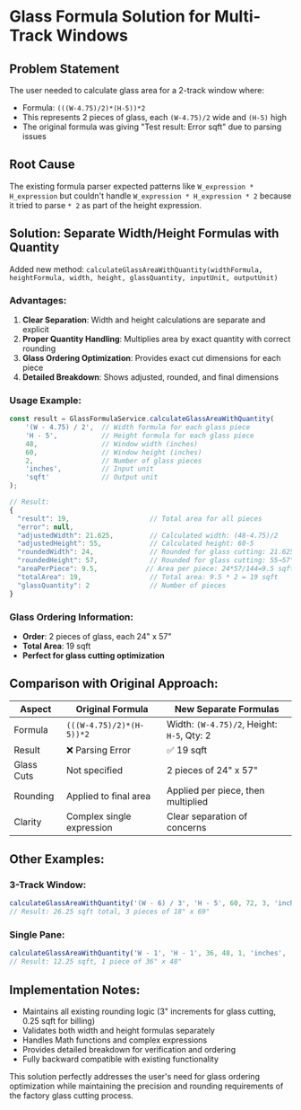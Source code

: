 # Glass Formula Solution for Multi-Track Windows

## Problem Statement
The user needed to calculate glass area for a 2-track window where:
- Formula: `(((W-4.75)/2)*(H-5))*2` 
- This represents 2 pieces of glass, each `(W-4.75)/2` wide and `(H-5)` high
- The original formula was giving "Test result: Error sqft" due to parsing issues

## Root Cause
The existing formula parser expected patterns like `W_expression * H_expression` but couldn't handle `W_expression * H_expression * 2` because it tried to parse `* 2` as part of the height expression.

## Solution: Separate Width/Height Formulas with Quantity

Added new method: `calculateGlassAreaWithQuantity(widthFormula, heightFormula, width, height, glassQuantity, inputUnit, outputUnit)`

### Advantages:
1. **Clear Separation**: Width and height calculations are separate and explicit
2. **Proper Quantity Handling**: Multiplies area by exact quantity with correct rounding
3. **Glass Ordering Optimization**: Provides exact cut dimensions for each piece
4. **Detailed Breakdown**: Shows adjusted, rounded, and final dimensions

### Usage Example:

```javascript
const result = GlassFormulaService.calculateGlassAreaWithQuantity(
    '(W - 4.75) / 2',  // Width formula for each glass piece
    'H - 5',           // Height formula for each glass piece
    48,                // Window width (inches)
    60,                // Window height (inches)  
    2,                 // Number of glass pieces
    'inches',          // Input unit
    'sqft'             // Output unit
);

// Result:
{
  "result": 19,                    // Total area for all pieces
  "error": null,
  "adjustedWidth": 21.625,         // Calculated width: (48-4.75)/2
  "adjustedHeight": 55,            // Calculated height: 60-5
  "roundedWidth": 24,              // Rounded for glass cutting: 21.625→24"
  "roundedHeight": 57,             // Rounded for glass cutting: 55→57"
  "areaPerPiece": 9.5,            // Area per piece: 24*57/144=9.5 sqft
  "totalArea": 19,                 // Total area: 9.5 * 2 = 19 sqft
  "glassQuantity": 2               // Number of pieces
}
```

### Glass Ordering Information:
- **Order**: 2 pieces of glass, each 24" x 57"
- **Total Area**: 19 sqft
- **Perfect for glass cutting optimization**

## Comparison with Original Approach:

| Aspect | Original Formula | New Separate Formulas |
|--------|------------------|----------------------|
| Formula | `(((W-4.75)/2)*(H-5))*2` | Width: `(W-4.75)/2`, Height: `H-5`, Qty: 2 |
| Result | ❌ Parsing Error | ✅ 19 sqft |
| Glass Cuts | Not specified | 2 pieces of 24" x 57" |
| Rounding | Applied to final area | Applied per piece, then multiplied |
| Clarity | Complex single expression | Clear separation of concerns |

## Other Examples:

### 3-Track Window:
```javascript
calculateGlassAreaWithQuantity('(W - 6) / 3', 'H - 5', 60, 72, 3, 'inches', 'sqft')
// Result: 26.25 sqft total, 3 pieces of 18" x 69"
```

### Single Pane:
```javascript 
calculateGlassAreaWithQuantity('W - 1', 'H - 1', 36, 48, 1, 'inches', 'sqft')
// Result: 12.25 sqft, 1 piece of 36" x 48"
```

## Implementation Notes:
- Maintains all existing rounding logic (3" increments for glass cutting, 0.25 sqft for billing)
- Validates both width and height formulas separately
- Handles Math functions and complex expressions
- Provides detailed breakdown for verification and ordering
- Fully backward compatible with existing functionality

This solution perfectly addresses the user's need for glass ordering optimization while maintaining the precision and rounding requirements of the factory glass cutting process. 
